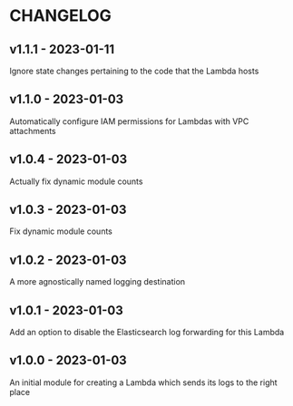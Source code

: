 # CHANGELOG

## v1.1.1 - 2023-01-11

Ignore state changes pertaining to the code that the Lambda hosts

## v1.1.0 - 2023-01-03

Automatically configure IAM permissions for Lambdas with VPC attachments

## v1.0.4 - 2023-01-03

Actually fix dynamic module counts

## v1.0.3 - 2023-01-03

Fix dynamic module counts

## v1.0.2 - 2023-01-03

A more agnostically named logging destination

## v1.0.1 - 2023-01-03

Add an option to disable the Elasticsearch log forwarding for this Lambda

## v1.0.0 - 2023-01-03

An initial module for creating a Lambda which sends its logs to the right place

